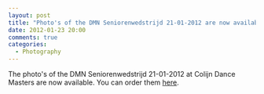 ```yaml
---
layout: post
title: "Photo's of the DMN Seniorenwedstrijd 21-01-2012 are now available"
date: 2012-01-23 20:00
comments: true
categories: 
  - Photography
---
```

The photo's of the DMN Seniorenwedstrijd 21-01-2012 at Colijn Dance Masters are
now available. You can order them [here](http://oypo.nl/pixxer.asp?id=B1835D91132DA171).
